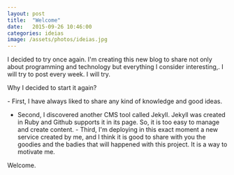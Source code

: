 ```yaml
---
layout: post
title:  "Welcome"
date:   2015-09-26 10:46:00
categories: ideias
image: /assets/photos/ideias.jpg
---
```

I decided to try once again. I'm creating this new blog to share not only about programming and technology but everything I consider interesting,. I will try to post every week. I will try.

Why I decided to start it again?

­- First, I have always liked to share any kind of knowledge and good ideas.
- Second, I discovered another CMS tool called Jekyll. Jekyll was created in Ruby and Github supports it in its page. So, it is too easy to manage and create content.
­- Third, I'm deploying in this exact moment a new service created by me, and I think it is good to share with you the goodies and the badies that will happened with this project. It is a way to motivate me.

Welcome.